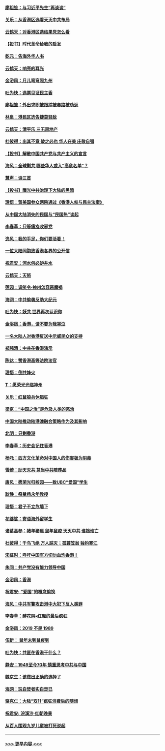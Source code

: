 #### [廖祖笙：与习近平先生“再谈谈”](../pages/nsc993/n11687005.md?t=11282301) 
#### [关乐：从香港区选看天灭中共布局](../pages/nsc993/n11686647.md?t=11282301) 
#### [云鹤天：对香港区选结果党怎么看](../pages/nsc993/n11686216.md?t=11282301) 
#### [【投书】时代革命给我的启发](../pages/nsc993/n11684287.md?t=11282301) 
#### [乾元：告海外华人书](../pages/nsc993/n11684044.md?t=11282301) 
#### [云鹤天：响亮的耳光](../pages/nsc993/n11684254.md?t=11282301) 
#### [金浴凤：月儿弯弯照九州](../pages/nsc993/n11684231.md?t=11282301) 
#### [吐为快：选票见证民主香](../pages/nsc993/n11684206.md?t=11282301) 
#### [廖祖笙：外出求职被跟踪被套路被劝返](../pages/nsc993/n11683874.md?t=11282301) 
#### [林泉：港民区选告捷莫轻敌](../pages/nsc993/n11683930.md?t=11282301) 
#### [云鹤天：清平乐 三无房地产](../pages/nsc993/n11681521.md?t=11282301) 
#### [杜彼得：出其不意 破之必也 华人在美 庄敬自强](../pages/nsc993/n11679554.md?t=11282301) 
#### [【投书】解散中国共产党与共产主义的宣言](../pages/nsc993/n11679177.md?t=11282301) 
#### [海风：全球剿共 哪些华人或入“高危名单”？](../pages/nsc993/n11678617.md?t=11282301) 
#### [慧声：诗三首](../pages/nsc993/n11678848.md?t=11282301) 
#### [【投书】曝光中共治理下大陆的黑暗](../pages/nsc993/n11678674.md?t=11282301) 
#### [理悟：贺美国参众两院通过《香港人权与民主法案》](../pages/nsc993/n11678104.md?t=11282301) 
#### [从中国大陆消失的民国与“民国热”谈起](../pages/nsc993/n11678075.md?t=11282301) 
#### [李春草：只等瘟疫收邪党](../pages/nsc993/n11677308.md?t=11282301) 
#### [逸风：我的手足，你们要活着！](../pages/nsc993/n11676352.md?t=11282301) 
#### [一位大陆同胞致香港各界的公开信](../pages/nsc993/n11675761.md?t=11282301) 
#### [祝君安：河水何必妒井水](../pages/nsc993/n11675746.md?t=11282301) 
#### [云鹤天：天怒](../pages/nsc993/n11675718.md?t=11282301) 
#### [莲园：调笑令‧神州怎容恶魔祸](../pages/nsc993/n11675648.md?t=11282301) 
#### [海网：中共偷袭反助大纪元](../pages/nsc993/n11673515.md?t=11282301) 
#### [吐为快：妖共 世界再次认识你](../pages/nsc993/n11673506.md?t=11282301) 
#### [金浴凤：香港，请不要为我哭泣](../pages/nsc993/n11673248.md?t=11282301) 
#### [一名大陆人对香港反送中示威民众的支持](../pages/nsc993/n11672615.md?t=11282301) 
#### [郑纯清：中共在香港演示](../pages/nsc993/n11670539.md?t=11282301) 
#### [陈达：赞香港高等法院法官](../pages/nsc993/n11669542.md?t=11282301) 
#### [理悟：倒共烽火](../pages/nsc993/n11668844.md?t=11282301) 
#### [T：愿荣光光临神州](../pages/nsc993/n11668421.md?t=11282301) 
#### [关乐：红鼠狼兵休猖狂](../pages/nsc993/n11668378.md?t=11282301) 
#### [梁京：“中国之治”是危及人类的恶治](../pages/nsc993/n11668328.md?t=11282301) 
#### [中国大陆推动陆港澳融合策略作为及其影响](../pages/nsc993/n11668157.md?t=11282301) 
#### [北明：只剩香港](../pages/nsc993/n11668002.md?t=11282301) 
#### [李春草：历史会记住香港](../pages/nsc993/n11667927.md?t=11282301) 
#### [杨吒：西方文化革命对中国人的伤害极为阴毒](../pages/nsc993/n11664521.md?t=11282301) 
#### [雪绮：助天灭共 莫当中共陪葬品](../pages/nsc993/n11662650.md?t=11282301) 
#### [唐风：愿荣光归校园——致UBC“爱国”学生](../pages/nsc993/n11662194.md?t=11282301) 
#### [耿静：祭奠杨永年教授](../pages/nsc993/n11662514.md?t=11282301) 
#### [理悟：君子不立危墙下](../pages/nsc993/n11662172.md?t=11282301) 
#### [花婆娑：寄语海外留学生](../pages/nsc993/n11662121.md?t=11282301) 
#### [诸葛高参：猪年猪瘟 鼠年鼠疫 天灭中共 谁挡谁亡](../pages/nsc993/n11661980.md?t=11282301) 
#### [杜彼得：千鸟飞绝 万人踪灭；孤蓑笠翁 独钓寒江](../pages/nsc993/n11661170.md?t=11282301) 
#### [宋征时：呼吁中国军方切勿血洗香港！](../pages/nsc993/n11415318.md?t=11282301) 
#### [朱同：共产党没有能力领导中国](../pages/nsc993/n11660421.md?t=11282301) 
#### [金浴凤：香港](../pages/nsc993/n11660419.md?t=11282301) 
#### [祝君安: “爱国”的概念偷换](../pages/nsc993/n11659706.md?t=11282301) 
#### [海风：中共军警攻击港中大犯下反人类罪](../pages/nsc993/n11659632.md?t=11282301) 
#### [李春草：醉花阴•红魔的最后疯狂](../pages/nsc993/n11659287.md?t=11282301) 
#### [金浴凤：2019 不是 1989](../pages/nsc993/n11657663.md?t=11282301) 
#### [伍新： 鼠年未到鼠疫到](../pages/nsc993/n11655098.md?t=11282301) 
#### [吐为快：共匪在香港干什么？](../pages/nsc993/n11654891.md?t=11282301) 
#### [静安：1949至今70年 慎重思考中共与中国](../pages/nsc993/n11651244.md?t=11282301) 
#### [魏京生：该做出正确的选择了](../pages/nsc993/n11653084.md?t=11282301) 
#### [海网：玩自焚者实自焚已](../pages/nsc993/n11652423.md?t=11282301) 
#### [骆克仁：大陆“双11”疯狂消费后的随想](../pages/nsc993/n11652305.md?t=11282301) 
#### [祝君安: 浣溪沙·红朝晚景](../pages/nsc993/n11652258.md?t=11282301) 
#### [从百人围观九岁儿童被打死说起](../pages/nsc993/n11651030.md?t=11282301) 

----
#### [ >>> 更早内容 <<< ](../indexes/nsc993-earlier.md)
